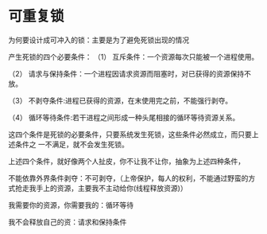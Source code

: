 # 可重复锁
为何要设计成可冲入的锁：主要是为了避免死锁出现的情况

产生死锁的四个必要条件：
（1） 互斥条件：一个资源每次只能被一个进程使用。

（2） 请求与保持条件：一个进程因请求资源而阻塞时，对已获得的资源保持不放。

（3） 不剥夺条件:进程已获得的资源，在末使用完之前，不能强行剥夺。

（4） 循环等待条件:若干进程之间形成一种头尾相接的循环等待资源关系。

这四个条件是死锁的必要条件，只要系统发生死锁，这些条件必然成立，而只要上述条件之
一不满足，就不会发生死锁。

上述四个条件，就好像两个人扯皮，你不让我不让你，抽象为上述四种条件，

不能依靠外界条件剥夺：不可剥夺，（上帝保护，每人的权利，不能通过野蛮的方式抢走我手上的资源，主要我不主动给你(线程释放资源)）

我需要你的资源，你需要我的：循环等待

我不会释放自己的资：请求和保持条件
